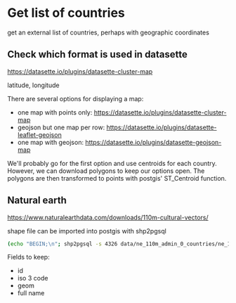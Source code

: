 # Get list of countries

get an external list of countries, perhaps with geographic coordinates

## Check which format is used in datasette

https://datasette.io/plugins/datasette-cluster-map

latitude, longitude

There are several options for displaying a map:

- one map with points only: https://datasette.io/plugins/datasette-cluster-map
- geojson but one map per row: https://datasette.io/plugins/datasette-leaflet-geojson
- one map with geojson: https://datasette.io/plugins/datasette-geojson-map

We'll probably go for the first option and use centroids for each country. However, we can download polygons to keep our options open. The polygons are then transformed to points with postgis' ST_Centroid function.

## Natural earth

https://www.naturalearthdata.com/downloads/110m-cultural-vectors/

shape file can be imported into postgis with shp2pgsql

```bash
(echo "BEGIN;\n"; shp2pgsql -s 4326 data/ne_110m_admin_0_countries/ne_110m_admin_0_countries.shp uci_road_raw.countries; echo "\nCOMMIT;") > sqitch/deploy/uci-road-raw/countries.sql
```

Fields to keep:

- id
- iso 3 code
- geom
- full name